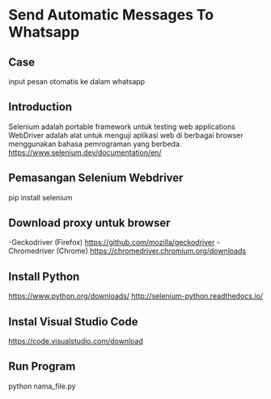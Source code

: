 # Send Automatic Messages To Whatsapp

## Case
  
  input pesan otomatis ke dalam whatsapp

## Introduction

  Selenium adalah portable framework untuk testing web applications
  WebDriver adalah alat untuk menguji aplikasi web di berbagai browser menggunakan bahasa pemrograman yang berbeda.
  https://www.selenium.dev/documentation/en/

## Pemasangan Selenium Webdriver

  pip install selenium

## Download proxy untuk browser

  -Geckodriver (Firefox)
  https://github.com/mozilla/geckodriver
  -Chromedriver (Chrome)
  https://chromedriver.chromium.org/downloads

## Install Python

  https://www.python.org/downloads/
  http://selenium-python.readthedocs.io/

## Instal Visual Studio Code

  https://code.visualstudio.com/download
  
## Run Program

  python nama_file.py
